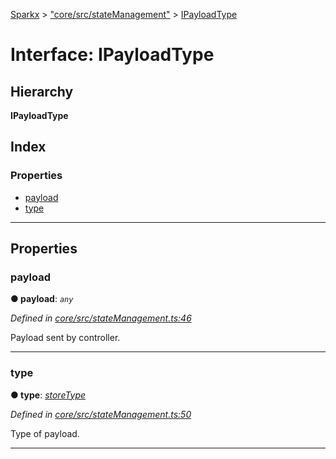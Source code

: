 [Sparkx](../README.md) > ["core/src/stateManagement"](../modules/_core_src_statemanagement_.md) > [IPayloadType](../interfaces/_core_src_statemanagement_.ipayloadtype.md)

# Interface: IPayloadType

## Hierarchy

**IPayloadType**

## Index

### Properties

* [payload](_core_src_statemanagement_.ipayloadtype.md#payload)
* [type](_core_src_statemanagement_.ipayloadtype.md#type)

---

## Properties

<a id="payload"></a>

###  payload

**● payload**: *`any`*

*Defined in [core/src/stateManagement.ts:46](https://github.com/pushkar8723/sparkx/blob/54aa3d4/packages/core/src/stateManagement.ts#L46)*

Payload sent by controller.

___
<a id="type"></a>

###  type

**● type**: *[storeType](../enums/_core_src_statemanagement_.storetype.md)*

*Defined in [core/src/stateManagement.ts:50](https://github.com/pushkar8723/sparkx/blob/54aa3d4/packages/core/src/stateManagement.ts#L50)*

Type of payload.

___

